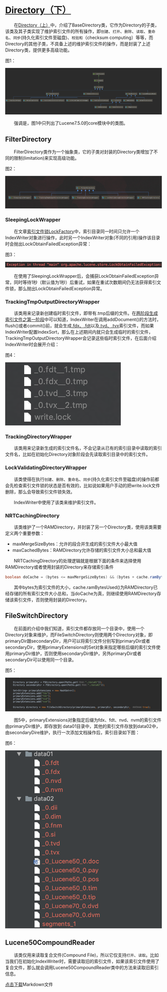 # [Directory（下）](https://www.amazingkoala.com.cn/Lucene/Store/)
&emsp;&emsp;在[Directory（上）](https://www.amazingkoala.com.cn/Lucene/Store/2019/0613/66.html)中，介绍了BaseDirectory类，它作为Directory的子类，该类及其子类实现了维护索引文件的所有操作，即`创建`、`打开`、`删除`、`读取`、`重命名`、`同步`(持久化索引文件至磁盘)、`校验和`（checksum computing）等等，而Directory的其他子类，不具备上述的维护索引文件的操作，而是封装了上述Directory类，提供更多高级功能。

图1：

<img src="Directory（下）-image/1.png">

&emsp;&emsp;强调是，图1中只列出了Lucene7.5.0的core模块中的类图。

## FilterDirectory
&emsp;&emsp;FilterDirectory类作为一个抽象类，它的子类对封装的Directory类增加了不同的限制(limitation)来实现高级功能。

图2：

<img src="Directory（下）-image/2.png">

### SleepingLockWrapper
&emsp;&emsp;在文章[索引文件锁LockFactory](https://www.amazingkoala.com.cn/Lucene/Store/2019/0604/62.html)中，索引目录同一时间只允许一个IndexWriter对象进行操作，此时另一个IndexWriter对象(不同的引用)操作该目录时会抛出LockObtainFailedException异常：

图3：

<img src="Directory（下）-image/3.png">

&emsp;&emsp;在使用了SleepingLockWrapper后，会捕获LockObtainFailedException异常，同时等待1秒（默认值为1秒）后重试，如果在重试次数期间仍无法获得索引文件锁，那么抛出LockObtainFailedException异常。

### TrackingTmpOutputDirectoryWrapper
&emsp;&emsp;该类用来记录新创建临时索引文件，即带有.tmp后缀的文件。在[两阶段生成索引文件之第一阶段](https://www.amazingkoala.com.cn/Lucene/Index/2019/0521/61.html)中可以知道，IndexWriter在调用addDocument()的方法时，flush()或者commit()前，就会生成[.fdx、.fdt](https://www.amazingkoala.com.cn/Lucene/suoyinwenjian/2019/0301/38.html)以及[.tvd、.tvx](https://www.amazingkoala.com.cn/Lucene/suoyinwenjian/2019/0429/56.html)索引文件，而如果IndexWriter配置IndexSort，那么在上述期间内就只会生成临时的索引文件，TrackingTmpOutputDirectoryWrapper会记录这些临时索引文件，在后面介绍IndexWriter时会展开介绍：

图4：

<img src="Directory（下）-image/4.png">

### TrackingDirectoryWrapper
&emsp;&emsp;该类用来记录新生成的索引文件名，不会记录从已有的索引目录中读取的索引文件名，比如在初始化Directory对象阶段会先读取索引目录中的索引文件。

### LockValidatingDirectoryWrapper
&emsp;&emsp;该类使得在执行`创建`、`删除`、`重命名`、`同步`(持久化索引文件至磁盘)的操作前都会先检查索引文件锁的状态是否有效的，比如说如果用户手动的把write.lock文件删除，那么会导致索引文件锁失效。

&emsp;&emsp;IndexWriter中使用了该类来维护索引文件。

### NRTCachingDirectory
&emsp;&emsp;该类维护了一个RAMDirectory，并封装了另一个Directory类，使用该类需要定义两个重要参数：

- maxMergeSizeBytes：允许的段合并生成的索引文件大小最大值
- maxCachedBytes：RAMDirectory允许存储的索引文件大小总和最大值

&emsp;&emsp;NRTCachingDirectory的处理逻辑就是根据下面的条件来选择使用RAMDirectory或者使用封装的Directory来存储索引条件
```java
boolean doCache = (bytes <= maxMergeSizeBytes) && (bytes + cache.ramBytesUsed()) <= maxCachedBytes
```

&emsp;&emsp;其中bytes为索引文件的大小，cache.ramBytesUsed()为RAMDirectory已经存储的所有索引文件大小总和，当doCache为真，则继续使用RAMDirectory存储该索引文件，否则使用封装的Directory。

## FileSwitchDirectory
&emsp;&emsp;在前面的介绍中我们知道，索引文件都存放同一个目录中，使用一个Directory对象来维护，而FileSwitchDirectory则使用两个Directory对象，即primaryDir跟secondaryDir，用户可以将索引文件分别写到primaryDir或者secondaryDir，使用primaryExtensions的Set对象来指定哪些后缀的索引文件使用primaryDir维护，否则使用secondaryDir维护，另外primaryDir或者secondaryDir可以使用同一个目录。

图5：

<img src="Directory（下）-image/5.png">

&emsp;&emsp;图5中，primaryExtensions对象指定后缀为fdx、fdt、nvd、nvm的索引文件由primaryDir维护，即存放到 data01目录中，其他的索引文件存放到data02中，由secondaryDire维护，执行一次添加文档操作后，索引目录如下图：

图6：

<img src="Directory（下）-image/6.png">

## Lucene50CompoundReader
&emsp;&emsp;该类仅用来读取复合文件(Compound File)，所以它仅支持`打开`、`读取`。比如当我们在初始化IndexWriter时，需要读取旧的索引文件，如果该索引文件使用了复合文件，那么就会调用Lucene50CompoundReader类中的方法来读取旧索引信息。

[点击下载](http://www.amazingkoala.com.cn/attachment/Lucene/Store/Directory/Directory（下）/Directory（下）.zip)Markdown文件


